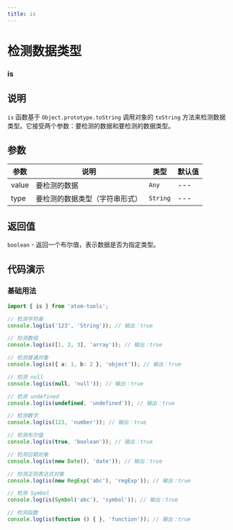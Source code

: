 ```yaml
---
title: is
---
```


# 检测数据类型

### is

## 说明
`is` 函数基于 `Object.prototype.toString` 调用对象的 `toString` 方法来检测数据类型。它接受两个参数：要检测的数据和要检测的数据类型。

## 参数

| 参数  | 说明                           | 类型     | 默认值 |
| ----- | ------------------------------ | -------- | ------ |
| value | 要检测的数据                   | `Any`    | ---    |
| type  | 要检测的数据类型（字符串形式） | `String` | ---    |

## 返回值

`boolean` - 返回一个布尔值，表示数据是否为指定类型。

## 代码演示

### 基础用法

```ts
import { is } from 'atom-tools'; 

// 检测字符串
console.log(is('123', 'String')); // 输出：true

// 检测数组
console.log(is([1, 2, 3], 'array')); // 输出：true

// 检测普通对象
console.log(is({ a: 1, b: 2 }, 'object')); // 输出：true

// 检测 null
console.log(is(null, 'null')); // 输出：true

// 检测 undefined
console.log(is(undefined, 'undefined')); // 输出：true

// 检测数字
console.log(is(123, 'number')); // 输出：true

// 检测布尔值
console.log(is(true, 'boolean')); // 输出：true

// 检测日期对象
console.log(is(new Date(), 'date')); // 输出：true

// 检测正则表达式对象
console.log(is(new RegExp('abc'), 'regExp')); // 输出：true

// 检测 Symbol
console.log(is(Symbol('abc'), 'symbol')); // 输出：true

// 检测函数
console.log(is(function () { }, 'function')); // 输出：true
```